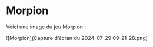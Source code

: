 # Morpion

Voici une image du jeu Morpion :

![Morpion](Capture d’écran du 2024-07-29 09-21-28.png)
